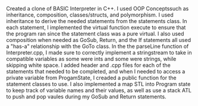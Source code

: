 Created a clone of BASIC Interpreter in C++. I used OOP Conceptssuch as inheritance, composition, classes/structs, and polymorphism. I used inheritance to derive the needed statements from the statements class. In each statement, I implemented the virtual function execute to ensure that the program ran since the statement class was a pure virtual. I also used composition when needed as GoSub, Return, and the If statements all used a "has-a" relationship with the GoTo class. In the the parseLine function of Interpreter.cpp, I made sure to correctly implement a stringstream to take in compatible variables as some were ints and some were strings, while skipping white space. I added header and .cpp files for each of the statements that needed to be completed, and when I needed to access a private variable from ProgamState, I creaded a public function for the statement classes to use. I also implemented a map STL into Program state to keep track of variable names and their values, as well as use a stack ATL to push and pop vaules during my GoSub and Return statements.